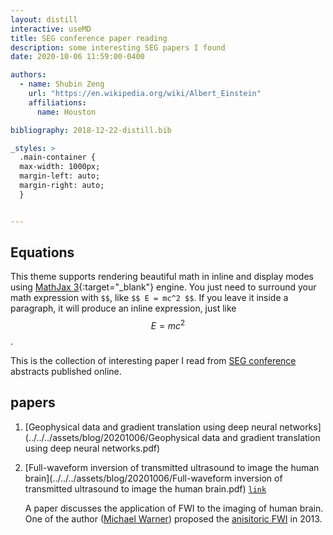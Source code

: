 ```yaml
---
layout: distill
interactive: useMD
title: SEG conference paper reading
description: some interesting SEG papers I found
date: 2020-10-06 11:59:00-0400

authors:
  - name: Shubin Zeng
    url: "https://en.wikipedia.org/wiki/Albert_Einstein"
    affiliations:
      name: Houston

bibliography: 2018-12-22-distill.bib

_styles: >
  .main-container {
  max-width: 1000px;
  margin-left: auto;
  margin-right: auto;
  }


---
```


## Equations

This theme supports rendering beautiful math in inline and display modes using [MathJax 3](https://www.mathjax.org/){:target="\_blank"} engine.
You just need to surround your math expression with `$$`, like `$$ E = mc^2 $$`.
If you leave it inside a paragraph, it will produce an inline expression, just like $$ E = mc^2 $$.


This is the collection of interesting paper I read from [SEG conference](https://seg.org/AM/2020/) abstracts published online.

## papers
1. [Geophysical data and gradient translation using deep neural networks](../../../assets/blog/20201006/Geophysical data and gradient translation using deep neural networks.pdf)

2. [Full-waveform inversion of transmitted ultrasound to image the human brain](../../../assets/blog/20201006/Full-waveform inversion of transmitted ultrasound to image the human brain.pdf) [`link`](https://www.nature.com/articles/s41746-020-0240-8)

    A paper discusses the application of FWI to the imaging of human brain. One of the author ([Michael Warner](https://scholar.google.com/citations?user=TT2V92IAAAAJ&hl=en&oi=sra)) proposed the [anisitoric FWI](https://library.seg.org/doi/full/10.1190/geo2012-0338.1) in 2013.